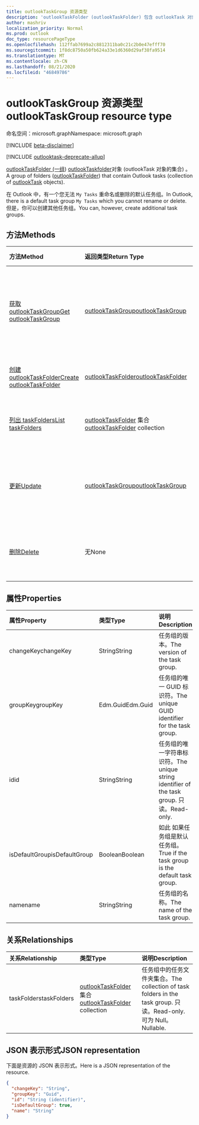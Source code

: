 ```yaml
---
title: outlookTaskGroup 资源类型
description: 'outlookTaskFolder (outlookTaskFolder) 包含 outlookTask 对象 (集合中的一组) 。 '
author: mashriv
localization_priority: Normal
ms.prod: outlook
doc_type: resourcePageType
ms.openlocfilehash: 112ffab7699a2c8812311ba0c21c2b0e47efff70
ms.sourcegitcommit: 1f8dc8750a50fb624a33e1d6360d29af38fa9514
ms.translationtype: MT
ms.contentlocale: zh-CN
ms.lasthandoff: 08/21/2020
ms.locfileid: "46849786"
---
```

# <a name="outlooktaskgroup-resource-type"></a><span data-ttu-id="90ff4-103">outlookTaskGroup 资源类型</span><span class="sxs-lookup"><span data-stu-id="90ff4-103">outlookTaskGroup resource type</span></span>

<span data-ttu-id="90ff4-104">命名空间：microsoft.graph</span><span class="sxs-lookup"><span data-stu-id="90ff4-104">Namespace: microsoft.graph</span></span>

[!INCLUDE [beta-disclaimer](../../includes/beta-disclaimer.md)]

[!INCLUDE [outlooktask-deprecate-allup](../../includes/outlooktask-deprecate-allup.md)]


<span data-ttu-id="90ff4-105">[outlookTaskFolder (一组](outlooktaskfolder.md)) [outlookTaskfolder](outlooktask.md)对象 (outlookTask 对象的集合) 。</span><span class="sxs-lookup"><span data-stu-id="90ff4-105">A group of folders ([outlookTaskFolder](outlooktaskfolder.md)) that contain Outlook tasks (collection of [outlookTask](outlooktask.md) objects).</span></span> 

<span data-ttu-id="90ff4-106">在 Outlook 中，有一个您无法 `My Tasks` 重命名或删除的默认任务组。</span><span class="sxs-lookup"><span data-stu-id="90ff4-106">In Outlook, there is a default task group `My Tasks` which you cannot rename or delete.</span></span> <span data-ttu-id="90ff4-107">但是，你可以创建其他任务组。</span><span class="sxs-lookup"><span data-stu-id="90ff4-107">You can, however, create additional task groups.</span></span> 


## <a name="methods"></a><span data-ttu-id="90ff4-108">方法</span><span class="sxs-lookup"><span data-stu-id="90ff4-108">Methods</span></span>

| <span data-ttu-id="90ff4-109">方法</span><span class="sxs-lookup"><span data-stu-id="90ff4-109">Method</span></span>           | <span data-ttu-id="90ff4-110">返回类型</span><span class="sxs-lookup"><span data-stu-id="90ff4-110">Return Type</span></span>    |<span data-ttu-id="90ff4-111">说明</span><span class="sxs-lookup"><span data-stu-id="90ff4-111">Description</span></span>|
|:---------------|:--------|:----------|
|[<span data-ttu-id="90ff4-112">获取 outlookTaskGroup</span><span class="sxs-lookup"><span data-stu-id="90ff4-112">Get outlookTaskGroup</span></span>](../api/outlooktaskgroup-get.md) | [<span data-ttu-id="90ff4-113">outlookTaskGroup</span><span class="sxs-lookup"><span data-stu-id="90ff4-113">outlookTaskGroup</span></span>](outlooktaskgroup.md) |<span data-ttu-id="90ff4-114">获取指定的 Outlook 任务组的属性和关系。</span><span class="sxs-lookup"><span data-stu-id="90ff4-114">Get the properties and relationships of the specified Outlook task group.</span></span>|
|[<span data-ttu-id="90ff4-115">创建 outlookTaskFolder</span><span class="sxs-lookup"><span data-stu-id="90ff4-115">Create outlookTaskFolder</span></span>](../api/outlooktaskgroup-post-taskfolders.md) |[<span data-ttu-id="90ff4-116">outlookTaskFolder</span><span class="sxs-lookup"><span data-stu-id="90ff4-116">outlookTaskFolder</span></span>](outlooktaskfolder.md)| <span data-ttu-id="90ff4-117">创建 Outlook 任务文件夹。</span><span class="sxs-lookup"><span data-stu-id="90ff4-117">Create an Outlook task folder.</span></span>|
|[<span data-ttu-id="90ff4-118">列出 taskFolders</span><span class="sxs-lookup"><span data-stu-id="90ff4-118">List taskFolders</span></span>](../api/outlooktaskgroup-list-taskfolders.md) |<span data-ttu-id="90ff4-119">[outlookTaskFolder](outlooktaskfolder.md) 集合</span><span class="sxs-lookup"><span data-stu-id="90ff4-119">[outlookTaskFolder](outlooktaskfolder.md) collection</span></span>| <span data-ttu-id="90ff4-120">获取 Outlook 任务文件夹的集合。</span><span class="sxs-lookup"><span data-stu-id="90ff4-120">Get a collection of Outlook task folders.</span></span>|
|[<span data-ttu-id="90ff4-121">更新</span><span class="sxs-lookup"><span data-stu-id="90ff4-121">Update</span></span>](../api/outlooktaskgroup-update.md) | [<span data-ttu-id="90ff4-122">outlookTaskGroup</span><span class="sxs-lookup"><span data-stu-id="90ff4-122">outlookTaskGroup</span></span>](outlooktaskgroup.md)  |<span data-ttu-id="90ff4-123">更新 Outlook 任务组的可写属性。</span><span class="sxs-lookup"><span data-stu-id="90ff4-123">Update the writable properties of an Outlook task group.</span></span> |
|[<span data-ttu-id="90ff4-124">删除</span><span class="sxs-lookup"><span data-stu-id="90ff4-124">Delete</span></span>](../api/outlooktaskgroup-delete.md) | <span data-ttu-id="90ff4-125">无</span><span class="sxs-lookup"><span data-stu-id="90ff4-125">None</span></span> |<span data-ttu-id="90ff4-126">删除指定的 Outlook 任务组。</span><span class="sxs-lookup"><span data-stu-id="90ff4-126">Delete the specified Outlook task group.</span></span> |

## <a name="properties"></a><span data-ttu-id="90ff4-127">属性</span><span class="sxs-lookup"><span data-stu-id="90ff4-127">Properties</span></span>
| <span data-ttu-id="90ff4-128">属性</span><span class="sxs-lookup"><span data-stu-id="90ff4-128">Property</span></span>     | <span data-ttu-id="90ff4-129">类型</span><span class="sxs-lookup"><span data-stu-id="90ff4-129">Type</span></span>   |<span data-ttu-id="90ff4-130">说明</span><span class="sxs-lookup"><span data-stu-id="90ff4-130">Description</span></span>|
|:---------------|:--------|:----------|
|<span data-ttu-id="90ff4-131">changeKey</span><span class="sxs-lookup"><span data-stu-id="90ff4-131">changeKey</span></span>|<span data-ttu-id="90ff4-132">String</span><span class="sxs-lookup"><span data-stu-id="90ff4-132">String</span></span>|<span data-ttu-id="90ff4-133">任务组的版本。</span><span class="sxs-lookup"><span data-stu-id="90ff4-133">The version of the task group.</span></span>|
|<span data-ttu-id="90ff4-134">groupKey</span><span class="sxs-lookup"><span data-stu-id="90ff4-134">groupKey</span></span>|<span data-ttu-id="90ff4-135">Edm.Guid</span><span class="sxs-lookup"><span data-stu-id="90ff4-135">Edm.Guid</span></span>|<span data-ttu-id="90ff4-136">任务组的唯一 GUID 标识符。</span><span class="sxs-lookup"><span data-stu-id="90ff4-136">The unique GUID identifier for the task group.</span></span>|
|<span data-ttu-id="90ff4-137">id</span><span class="sxs-lookup"><span data-stu-id="90ff4-137">id</span></span>|<span data-ttu-id="90ff4-138">String</span><span class="sxs-lookup"><span data-stu-id="90ff4-138">String</span></span>|<span data-ttu-id="90ff4-139">任务组的唯一字符串标识符。</span><span class="sxs-lookup"><span data-stu-id="90ff4-139">The unique string identifier of the task group.</span></span> <span data-ttu-id="90ff4-140">只读。</span><span class="sxs-lookup"><span data-stu-id="90ff4-140">Read-only.</span></span>|
|<span data-ttu-id="90ff4-141">isDefaultGroup</span><span class="sxs-lookup"><span data-stu-id="90ff4-141">isDefaultGroup</span></span>|<span data-ttu-id="90ff4-142">Boolean</span><span class="sxs-lookup"><span data-stu-id="90ff4-142">Boolean</span></span>|<span data-ttu-id="90ff4-143">如此 如果任务组是默认任务组。</span><span class="sxs-lookup"><span data-stu-id="90ff4-143">True if the task group is the default task group.</span></span>|
|<span data-ttu-id="90ff4-144">name</span><span class="sxs-lookup"><span data-stu-id="90ff4-144">name</span></span>|<span data-ttu-id="90ff4-145">String</span><span class="sxs-lookup"><span data-stu-id="90ff4-145">String</span></span>|<span data-ttu-id="90ff4-146">任务组的名称。</span><span class="sxs-lookup"><span data-stu-id="90ff4-146">The name of the task group.</span></span>|

## <a name="relationships"></a><span data-ttu-id="90ff4-147">关系</span><span class="sxs-lookup"><span data-stu-id="90ff4-147">Relationships</span></span>
| <span data-ttu-id="90ff4-148">关系</span><span class="sxs-lookup"><span data-stu-id="90ff4-148">Relationship</span></span> | <span data-ttu-id="90ff4-149">类型</span><span class="sxs-lookup"><span data-stu-id="90ff4-149">Type</span></span>   |<span data-ttu-id="90ff4-150">说明</span><span class="sxs-lookup"><span data-stu-id="90ff4-150">Description</span></span>|
|:---------------|:--------|:----------|
|<span data-ttu-id="90ff4-151">taskFolders</span><span class="sxs-lookup"><span data-stu-id="90ff4-151">taskFolders</span></span>|<span data-ttu-id="90ff4-152">[outlookTaskFolder](outlooktaskfolder.md) 集合</span><span class="sxs-lookup"><span data-stu-id="90ff4-152">[outlookTaskFolder](outlooktaskfolder.md) collection</span></span>| <span data-ttu-id="90ff4-153">任务组中的任务文件夹集合。</span><span class="sxs-lookup"><span data-stu-id="90ff4-153">The collection of task folders in the task group.</span></span> <span data-ttu-id="90ff4-154">只读。</span><span class="sxs-lookup"><span data-stu-id="90ff4-154">Read-only.</span></span> <span data-ttu-id="90ff4-155">可为 Null。</span><span class="sxs-lookup"><span data-stu-id="90ff4-155">Nullable.</span></span>|

## <a name="json-representation"></a><span data-ttu-id="90ff4-156">JSON 表示形式</span><span class="sxs-lookup"><span data-stu-id="90ff4-156">JSON representation</span></span>
<span data-ttu-id="90ff4-157">下面是资源的 JSON 表示形式。</span><span class="sxs-lookup"><span data-stu-id="90ff4-157">Here is a JSON representation of the resource.</span></span>

<!-- {
  "blockType": "resource",
  "optionalProperties": [

  ],
  "keyProperty": "id",
  "baseType":"microsoft.graph.entity",  
  "@odata.type": "microsoft.graph.outlookTaskGroup"
}-->

```json
{
  "changeKey": "String",
  "groupKey": "Guid",
  "id": "String (identifier)",
  "isDefaultGroup": true,
  "name": "String"
}

```

<!-- uuid: 8fcb5dbc-d5aa-4681-8e31-b001d5168d79
2015-10-25 14:57:30 UTC -->
<!--
{
  "type": "#page.annotation",
  "description": "outlookTaskGroup resource",
  "keywords": "",
  "section": "documentation",
  "tocPath": "",
  "suppressions": []
}
-->
